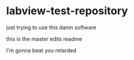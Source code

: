# labview-test-repository
just trying to use this damn software

this is the master edits readme

I'm gonna beat you retarded
